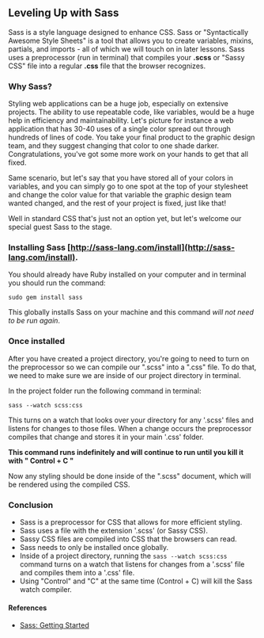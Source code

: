 ## Leveling Up with Sass

Sass is a style language designed to enhance CSS. Sass or "Syntactically Awesome Style Sheets" is a tool that allows you to create variables, mixins, partials, and imports - all of which we will touch on in later lessons. Sass uses a preprocessor (run in terminal) that compiles your **.scss** or "Sassy CSS" file into a regular **.css** file that the browser recognizes.  

### Why Sass?

Styling web applications can be a huge job, especially on extensive projects. The ability to use repeatable code, like variables, would be a huge help in efficiency and maintainability. Let's picture for instance a web application that has 30-40 uses of a single color spread out through hundreds of lines of code. You take your final product to the graphic design team, and they suggest changing that color to one shade darker. Congratulations, you've got some more work on your hands to get that all fixed.

Same scenario, but let's say that you have stored all of your colors in variables, and you can simply go to one spot at the top of your stylesheet and change the color value for that variable the graphic design team wanted changed, and the rest of your project is fixed, just like that!

Well in standard CSS that's just not an option yet, but let's welcome our special guest Sass to the stage.

### Installing Sass [http://sass-lang.com/install](http://sass-lang.com/install).

You should already have Ruby installed on your computer and in terminal you should run the command:

```
sudo gem install sass
```

This globally installs Sass on your machine and this command *will not need to be run again*.

### Once installed

After you have created a project directory, you're going to need to turn on the preprocessor so we can compile our ".scss" into a ".css" file. To do that, we need to make sure we are inside of our project directory in terminal.

In the project folder run the following command in terminal:

```
sass --watch scss:css
```

This turns on a watch that looks over your directory for any '.scss' files and listens for changes to those files. When a change occurs the preprocessor compiles that change and stores it in your main '.css' folder.

**This command runs indefinitely and will continue to run until you kill it with " Control + C "**

Now any styling should be done inside of the ".scss" document, which will be rendered using the compiled CSS.


### Conclusion
* Sass is a preprocessor for CSS that allows for more efficient styling.
* Sass uses a file with the extension '.scss' (or Sassy CSS).
* Sassy CSS files are compiled into CSS that the browsers can read.
* Sass needs to only be installed once globally.
* Inside of a project directory, running the `sass --watch scss:css` command turns on a watch that listens for changes from a '.scss' file and compiles them into a '.css' file.
* Using "Control" and "C" at the same time (Control + C) will kill the Sass watch compiler.

#### References

* [Sass: Getting Started](http://sass-lang.com/guide)

